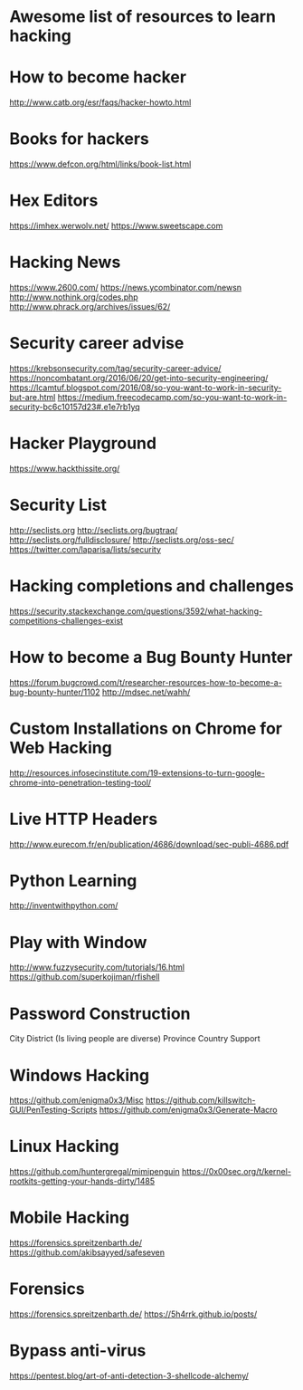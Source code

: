 # Awesome list of resources to learn hacking

# How to become hacker
http://www.catb.org/esr/faqs/hacker-howto.html

# Books for hackers
https://www.defcon.org/html/links/book-list.html

# Hex Editors
https://imhex.werwolv.net/
https://www.sweetscape.com

# Hacking News
https://www.2600.com/
https://news.ycombinator.com/newsn
http://www.nothink.org/codes.php
http://www.phrack.org/archives/issues/62/

# Security career advise
https://krebsonsecurity.com/tag/security-career-advice/
https://noncombatant.org/2016/06/20/get-into-security-engineering/
https://lcamtuf.blogspot.com/2016/08/so-you-want-to-work-in-security-but-are.html
https://medium.freecodecamp.com/so-you-want-to-work-in-security-bc6c10157d23#.e1e7rb1yq

# Hacker Playground
https://www.hackthissite.org/

# Security List
http://seclists.org
http://seclists.org/bugtraq/
http://seclists.org/fulldisclosure/
http://seclists.org/oss-sec/
https://twitter.com/laparisa/lists/security

# Hacking completions and challenges
https://security.stackexchange.com/questions/3592/what-hacking-competitions-challenges-exist 

# How to become a Bug Bounty Hunter
https://forum.bugcrowd.com/t/researcher-resources-how-to-become-a-bug-bounty-hunter/1102
http://mdsec.net/wahh/

# Custom Installations on Chrome for Web Hacking
http://resources.infosecinstitute.com/19-extensions-to-turn-google-chrome-into-penetration-testing-tool/

# Live HTTP Headers
http://www.eurecom.fr/en/publication/4686/download/sec-publi-4686.pdf

# Python Learning
http://inventwithpython.com/


# Play with Window
http://www.fuzzysecurity.com/tutorials/16.html
https://github.com/superkojiman/rfishell

# Password Construction

City
District (Is living people are diverse)
Province
Country
Support


# Windows Hacking
https://github.com/enigma0x3/Misc
https://github.com/killswitch-GUI/PenTesting-Scripts
https://github.com/enigma0x3/Generate-Macro

# Linux Hacking
https://github.com/huntergregal/mimipenguin
https://0x00sec.org/t/kernel-rootkits-getting-your-hands-dirty/1485

# Mobile Hacking
https://forensics.spreitzenbarth.de/
https://github.com/akibsayyed/safeseven

# Forensics
https://forensics.spreitzenbarth.de/
https://5h4rrk.github.io/posts/

# Bypass anti-virus
https://pentest.blog/art-of-anti-detection-3-shellcode-alchemy/
